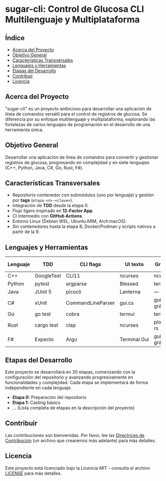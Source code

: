 # sugar-cli: Control de Glucosa CLI Multilenguaje y Multiplataforma

## Índice
* [Acerca del Proyecto](#acerca-del-proyecto)
* [Objetivo General](#objetivo-general)
* [Características Transversales](#características-transversales)
* [Lenguajes y Herramientas](#lenguajes-y-herramientas)
* [Etapas del Desarrollo](#etapas-del-desarrollo)
* [Contribuir](#contribuir)
* [Licencia](#licencia)

## Acerca del Proyecto
"sugar-cli" es un proyecto ambicioso para desarrollar una aplicación de línea de comandos versátil para el control de registros de glucosa. Se diferencia por su enfoque multilenguaje y multiplataforma, explorando las fortalezas de varios lenguajes de programación en el desarrollo de una herramienta única.

## Objetivo General
Desarrollar una aplicación de línea de comandos para convertir y gestionar registros de glucosa, progresando en complejidad y en siete lenguajes (C++, Python, Java, C#, Go, Rust, F#).

## Características Transversales
* Repositorio contenedor con submódulos (uno por lenguaje) y gestión por **tags** (`etapa-<n>-<clave>`).
* Integración de **TDD** desde la etapa 0.
* Flujo ligero inspirado en **12‑Factor App**.
* CI intermedio con **GitHub Actions**.
* Entorno Linux (Debian WSL, Ubuntu ARM, Arch macOS).
* Sin contenedores hasta la etapa 8; Docker/Podman y scripts nativos a partir de la 9.

## Lenguajes y Herramientas
| Lenguaje | TDD        | CLI flags         | UI texto     | Gráficas CLI      | Config global |
| -------- | ---------- | ----------------- | ------------ | ----------------- | ------------- |
| C++      | GoogleTest | CLI11             | ncurses      | ncurses‑plot      | TOML          |
| Python   | pytest     | argparse          | Blessed      | termplotlib       | TOML          |
| Java     | JUnit 5    | picocli           | Lanterna     | —                 | TOML          |
| C#       | xUnit      | CommandLineParser | gui.cs       | gui.cs gráficos   | TOML          |
| Go       | go test    | cobra             | termui       | termui charts     | TOML          |
| Rust     | cargo test | clap              | ncurses      | plotters + tui-rs | TOML          |
| F#       | Expecto    | Argu              | Terminal.Gui | gui.cs gráficos   | TOML          |

## Etapas del Desarrollo
Este proyecto se desarrollará en 30 etapas, comenzando con la configuración del repositorio y avanzando progresivamente en funcionalidades y complejidad. Cada etapa se implementará de forma independiente en cada lenguaje.

*   **Etapa 0:** Preparación del repositorio
*   **Etapa 1:** Casting básico
*   ... (Lista completa de etapas en la descripción del proyecto)

## Contribuir
Las contribuciones son bienvenidas. Por favor, lee las [Directrices de Contribución](CONTRIBUTING.md) (un archivo que crearemos más adelante) para más detalles.

## Licencia
Este proyecto está licenciado bajo la Licencia MIT - consulta el archivo [LICENSE](LICENSE) para más detalles.